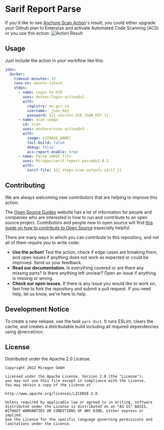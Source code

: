 # Sarif Report Parse

If you'd like to see [Anchore Scan Action](https://github.com/anchore/scan-action)'s result, you could either upgrade your Github plan to Enterpise and activate Automated Code Scanning (ACS) or you use this action:
![Action Result](docs/img/action-result-screenshot.png)

## Usage

Just include the action in your workflow like this:

```yaml
jobs:
  docker:
    timeout-minutes: 15
    runs-on: ubuntu-latest
    steps:
      - name: Login to GCR
        uses: docker/login-action@v1
        with:
          registry: eu.gcr.io
          username: _json_key
          password: ${{ secrets.GCR_JSON_KEY }}
      - name: Scan image
        id: scan
        uses: anchore/scan-action@v3
        with:
          image: ${IMAGE_NAME}
          fail-build: false
          debug: false
          acs-report-enable: true
      - name: Parse SARIF file
        uses: Miragon/sarif-report-parse@v1.0.3
        with:
          sarif-file: ${{ steps.scan.outputs.sarif }}
```

## Contributing

We are always welcoming new contributors that are helping to improve this action.

The [Open Source Guides](https://opensource.guide/) website has a lot of information for people and companies who are 
interested in how to run and contribute to an open source project. Contributors and people new to open source will find 
[this guide on how to contribute to Open Source](https://opensource.guide/how-to-contribute/) especially helpful.

There are many ways in which you can contribute to this repository, and not all of them require you to write code:

- **Use the action!** Test the action, check if edge cases are breaking them, and open issues if anything does not work 
  as expected or could be improved. Send us your feedback.
- **Read our documentation.** Is everything covered or are there any missing parts? Is there anything left unclear?
  Open an issue if anything is missing or wrong.
- **Check our open issues.** If there is any issue you would like to work on, feel free to fork the repository and 
  submit a pull request. If you need help, let us know, we're here to help.
  
## Development Notice

To create a new release, use the task `yarn dist`. It runs ESLint, clears the cache, and creates a distributable build
including all required dependencies using @vercel/ncc.

## License

Distributed under the Apache 2.0 License.

```
Copyright 2022 Miragon GmbH

Licensed under the Apache License, Version 2.0 (the "License");
you may not use this file except in compliance with the License.
You may obtain a copy of the License at

http://www.apache.org/licenses/LICENSE-2.0

Unless required by applicable law or agreed to in writing, software
distributed under the License is distributed on an "AS IS" BASIS,
WITHOUT WARRANTIES OR CONDITIONS OF ANY KIND, either express or implied.
See the License for the specific language governing permissions and
limitations under the License.
```
